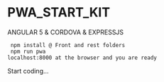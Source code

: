 # PWA_START_KIT
ANGULAR 5 &amp; CORDOVA &amp; EXPRESSJS

     npm install @ Front and rest folders
     npm run pwa 
    localhost:8000 at the browser and you are ready

Start coding...
